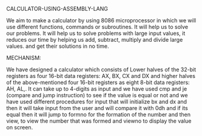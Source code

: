 CALCULATOR-USING-ASSEMBLY-LANG

We aim to make a calculator by using 8086 microprocessor in which we will use different functions, commands or subroutines. It will help us to solve our problems.
It will help us to solve problems with large input values, it reduces our time by helping us add, subtract, multiply and divide large values. and get their solutions
in no time.

MECHANISM:

We have designed a calculator which consists of Lower halves of the 32-bit registers as four 16-bit data registers: AX, BX, CX and DX and higher halves of the above-mentioned four 16-bit registers as eight 8-bit data registers: AH, AL,. It can take up to 4-digits as input and we have used cmp and je (compare and jump instruction) to see if the value is equal or not and we have used different procedures for input that will initialize bx and dx and then it will take input from the user and will compare it with 0dh and if its equal then it will jump to formno for the formation of the number and  then view, to view the number that was formed and viewno to display the value on screen. 
